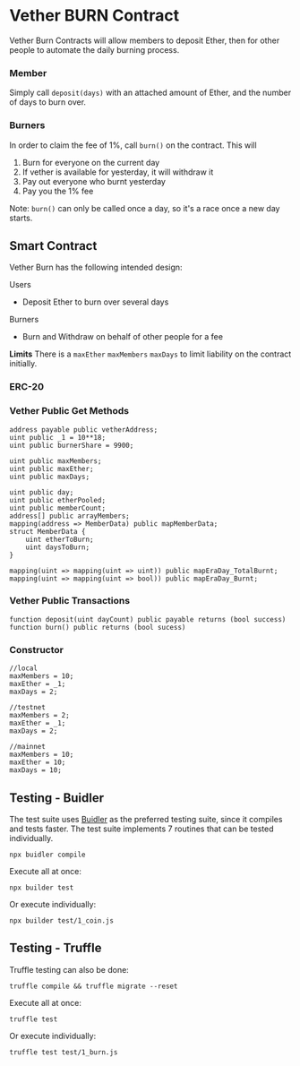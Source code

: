 # Vether BURN Contract 

Vether Burn Contracts will allow members to deposit Ether, then for other people to automate the daily burning process. 

### Member

Simply call `deposit(days)` with an attached amount of Ether, and the number of days to burn over. 

### Burners

In order to claim the fee of 1%, call `burn()` on the contract. This will
1) Burn for everyone on the current day
2) If vether is available for yesterday, it will withdraw it
3) Pay out everyone who burnt yesterday
4) Pay you the 1% fee

Note: `burn()` can only be called once a day, so it's a race once a new day starts. 

## Smart Contract

Vether Burn has the following intended design:

Users
* Deposit Ether to burn over several days

Burners
* Burn and Withdraw on behalf of other people for a fee

**Limits**
There is a `maxEther` `maxMembers` `maxDays` to limit liability on the contract initially. 

### ERC-20

### Vether Public Get Methods

```solidity
address payable public vetherAddress;
uint public _1 = 10**18;
uint public burnerShare = 9900;

uint public maxMembers;
uint public maxEther;
uint public maxDays;

uint public day;
uint public etherPooled;
uint public memberCount;
address[] public arrayMembers;
mapping(address => MemberData) public mapMemberData;
struct MemberData {
    uint etherToBurn;
    uint daysToBurn;
}

mapping(uint => mapping(uint => uint)) public mapEraDay_TotalBurnt;
mapping(uint => mapping(uint => bool)) public mapEraDay_Burnt;
```

### Vether Public Transactions
```solidity
function deposit(uint dayCount) public payable returns (bool success)
function burn() public returns (bool sucess)
```

### Constructor

```solidity
//local
maxMembers = 10;
maxEther = _1;
maxDays = 2;

//testnet
maxMembers = 2;
maxEther = _1;
maxDays = 2;

//mainnet
maxMembers = 10;
maxEther = 10;
maxDays = 10;

```


## Testing - Buidler

The test suite uses [Buidler](https://buidler.dev/) as the preferred testing suite, since it compiles and tests faster. 
The test suite implements 7 routines that can be tested individually.

```
npx buidler compile
```

Execute all at once:
```
npx builder test
```

Or execute individually:
```
npx builder test/1_coin.js
```

## Testing - Truffle
 Truffle testing can also be done:

```
truffle compile && truffle migrate --reset
```

Execute all at once:
```
truffle test
```

Or execute individually:
```
truffle test test/1_burn.js
```